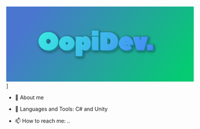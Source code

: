 ![Header](https://github.com/OOpipoo/OOpipoo/blob/main/assets/image.png)]

- 🔭 About me 

- 🌱 Languages and Tools: C# and Unity

- 📫 How to reach me: ..